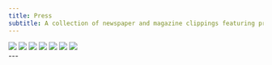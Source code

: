 ```yaml
---
title: Press
subtitle: A collection of newspaper and magazine clippings featuring press coverage of my artwork.
---
```

<div class="gallery" data-columns="1">
	<img src="https:/studio.hgtx.net/images/press/press-01.jpg">
	<img src="https:/studio.hgtx.net/images/press/press-02.jpg">
	<img src="https:/studio.hgtx.net/images/press/press-03.jpg">
	<img src="https:/studio.hgtx.net/images/press/press-04.jpg">
	<img src="https:/studio.hgtx.net/images/press/press-05.jpg">
	<img src="https:/studio.hgtx.net/images/press/press-06.jpg">
	<img src="https:/studio.hgtx.net/images/press/press-07.jpg">
</div>
---
